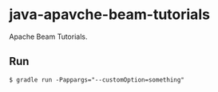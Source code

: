 # java-apavche-beam-tutorials

Apache Beam Tutorials.

## Run

```console
$ gradle run -Pappargs="--customOption=something"
```
